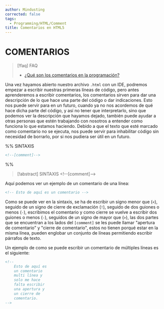 ```yaml
---
author: Mindusting
corrected: false
tags:
  - Programming/HTML/Comment
title: Comentarios en HTML5
---
```


# COMENTARIOS

> [!faq] FAQ
> - [¿Qué son los comentarios en la programación?](../pc/pc_comment.md)

Una vez hayamos abierto nuestro archivo `.html` con un IDE, podremos empezar a escribir nuestras primeras líneas de código, pero antes aprenderemos a escribir comentarios, los comentarios sirven para dar una descripción de lo que hace una parte del código o dar indicaciones. Esto nos puede servir para en un futuro, cuando ya no nos acordemos de qué hace dicha parte del código, y así no tener que interpretarlo, sino que podemos ver la descripción que hayamos dejado, también puede ayudar a otras personas que estén trabajando con nosotros a entender como funciona lo que estamos haciendo. Debido a que el texto que esté marcado como comentario no se ejecuta, nos puede servir para inhabilitar código sin necesidad de borrarlo, por si nos pudiera ser útil en un futuro.

%%
SINTAXIS

```html
<!--[comment]-->
```
%%

>[!abstract] SINTAXIS
><span class="comment-color">\<!\--</span><span class="italic comment-color">[comment]</span><span class="comment-color">--></span>

Aquí podemos ver un ejemplo de un comentario de una línea:

```html
<!-- Esto de aquí es un comentario -->
```

Como se puede ver en la sintaxis, se ha de escribir un signo menor que (`<`), seguido de un signo de cierre de exclamación (`!`), seguido de dos guiones o menos (`-`), escribimos el comentario y como cierre se vuelve a escribir dos guiones o menos (`-`), seguidos de un signo de mayor que (`>`), las dos partes que se encuentran a los lados del `[comment]` se les puede llamar "apertura de comentario" y "cierre de comentario", estos no tienen porqué estar en la misma línea, pueden englobar un conjunto de líneas permitiendo escribir párrafos de texto.

Un ejemplo de como se puede escribir un comentario de múltiples líneas es el siguiente:

```html
<!--
    Esto de aquí es
    un comentario
    multi línea y
    solo me hace
    falta escribir
    una apertura y
    un cierre de
    comentario.
-->
```
